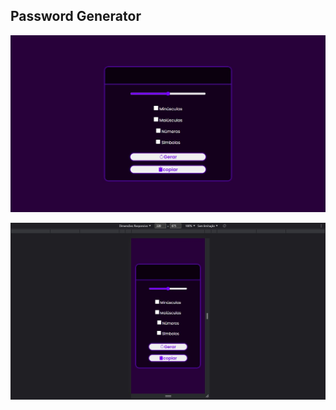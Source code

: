 ## Password Generator

<div align="center">

![Design preview for the project](design/preview.jpg)

![Design preview for the project](design/mobile-preview.jpg)

</div>
